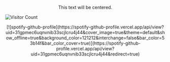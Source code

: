 
<p align="center">This text will be centered.</p>

![Visitor Count](https://profile-counter.glitch.me/{trinlol}/count.svg)

<p align="center">
[![spotify-github-profile](https://spotify-github-profile.vercel.app/api/view?uid=31gpmec6uqnvnib33scjlcru4j44&cover_image=true&theme=default&show_offline=true&background_color=121212&interchange=false&bar_color=53b14f&bar_color_cover=true)](https://spotify-github-profile.vercel.app/api/view?uid=31gpmec6uqnvnib33scjlcru4j44&redirect=true)</p>

<!--
**trinlol/trinlol** is a ✨ _special_ ✨ repository because its `README.md` (this file) appears on your GitHub profile.

Here are some ideas to get you started:

- 🔭 I’m currently working on ...
- 🌱 I’m currently learning ...
- 👯 I’m looking to collaborate on ...
- 🤔 I’m looking for help with ...
- 💬 Ask me about ...
- 📫 How to reach me: ...
- 😄 Pronouns: ...
- ⚡ Fun fact: ...
-->
